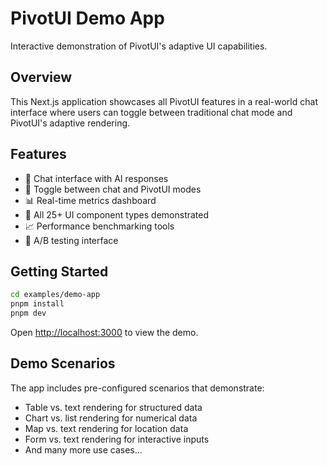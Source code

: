 # PivotUI Demo App

Interactive demonstration of PivotUI's adaptive UI capabilities.

## Overview

This Next.js application showcases all PivotUI features in a real-world chat interface where users can toggle between traditional chat mode and PivotUI's adaptive rendering.

## Features

- 💬 Chat interface with AI responses
- 🔄 Toggle between chat and PivotUI modes
- 📊 Real-time metrics dashboard
- 🎨 All 25+ UI component types demonstrated
- 📈 Performance benchmarking tools
- 🧪 A/B testing interface

## Getting Started

```bash
cd examples/demo-app
pnpm install
pnpm dev
```

Open [http://localhost:3000](http://localhost:3000) to view the demo.

## Demo Scenarios

The app includes pre-configured scenarios that demonstrate:

- Table vs. text rendering for structured data
- Chart vs. list rendering for numerical data  
- Map vs. text rendering for location data
- Form vs. text rendering for interactive inputs
- And many more use cases...